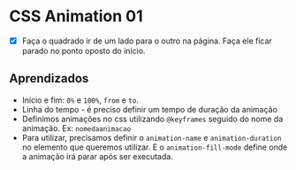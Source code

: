 # CSS Animation 01

- [x] Faça o quadrado ir de um lado para o outro na página. Faça ele ficar parado no ponto oposto do início.

## Aprendizados

- Início e fim: `0%` e `100%`, `from` e `to`.
- Linha do tempo - é preciso definir um tempo de duração da animação
- Definimos animações no css utilizando `@keyframes` seguido do nome da animação. Ex: `nomedaanimacao`
- Para utilizar, precisamos definir o `animation-name` e `animation-duration` no elemento que queremos utilizar. E o `animation-fill-mode` define onde a animação irá parar após ser executada.